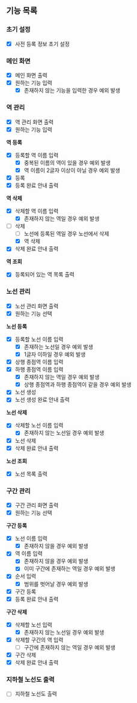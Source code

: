 ## 기능 목록

### 초기 설정
- [x] 사전 등록 정보 초기 설정

### 메인 화면
- [x] 메인 화면 출력
- [x] 원하는 기능 입력
  - [x] 존재하지 않는 기능을 입력한 경우 예외 발생

### 역 관리
- [x] 역 관리 화면 출력
- [x] 원하는 기능 입력

**역 등록**
- [x] 등록할 역 이름 입력
  - [x] 중복된 이름의 역이 있을 경우 예외 발생
  - [x] 역 이름이 2글자 이상이 아닐 경우 예외 발생
- [x] 등록
- [x] 등록 완료 안내 출력

**역 삭제**
- [x] 삭제할 역 이름 입력
  - [x] 존재하지 않는 역일 경우 예외 발생
- [ ] 삭제
  - [ ] 노선에 등록된 역일 경우 노선에서 삭제
  - [x] 역 삭제
- [x] 삭제 완료 안내 출력

**역 조회**
- [x] 등록되어 있는 역 목록 출력

### 노선 관리

- [x] 노선 관리 화면 출력
- [x] 원하는 기능 선택

**노선 등록**

- [x] 등록할 노선 이름 입력
  - [x] 존재하는 노선일 경우 예외 발생
  - [x] 1글자 이하일 경우 예외 발생
- [x] 상행 종점역 이름 입력
- [x] 하행 종점역 이름 입력
  - [x] 존재하지 않는 역일 경우 예외 발생
  - [x] 상행 종점역과 하행 종점역이 같을 경우 예외 발생
- [x] 노선 생성
- [x] 노선 생성 완료 안내 출력

**노선 삭제**

- [x] 삭제할 노선 이름 입력
  - [x] 존재하지 않는 노선일 경우 예외 발생
- [x] 노선 삭제
- [x] 삭제 완료 안내 출력

**노선 조회**
- [x] 노선 목록 출력

### 구간 관리

- [x] 구간 관리 화면 출력
- [x] 원하는 기능 선택

**구간 등록**

- [x] 노선 이름 입력
  - [x] 존재하지 않을 경우 예외 발생
- [x] 역 이름 입력
  - [x] 존재하지 않을 경우 예외 발생
  - [x] 이미 구간에 존재하는 역일 경우 예외 발생
- [x] 순서 입력
  - [x] 범위를 벗어날 경우 예외 발생
- [x] 구간 등록
- [x] 등록 완료 안내 출력

**구간 삭제**

- [x] 삭제할 노선 입력
  - [x] 존재하지 않는 노선일 경우 예외 발생
- [x] 삭제할 구간의 역 입력
  - [ ] 구간에 존재하지 않는 역일 경우 예외 발생
- [x] 구간 삭제
- [x] 삭제 완료 안내 출력

### 지하철 노선도 출력

- [ ] 지하철 노선도 출력